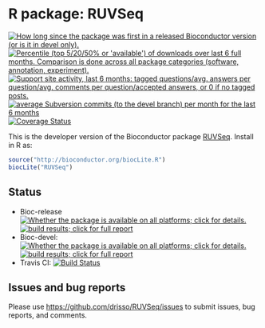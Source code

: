 # R package: RUVSeq

<a href="http://www.bioconductor.org/packages/release/bioc/html/RUVSeq.html#since"><img border="0" src="http://www.bioconductor.org/shields/years-in-bioc/RUVSeq.svg" title="How long since the package was first in a released Bioconductor version (or is it in devel only)."></a> <a href="http://bioconductor.org/packages/stats/bioc/RUVSeq.html"><img border="0" src="http://www.bioconductor.org/shields/downloads/RUVSeq.svg" title="Percentile (top 5/20/50% or 'available') of downloads over last 6 full months. Comparison is done across all package categories (software, annotation, experiment)."></a> <a href="https://support.bioconductor.org/t/RUVSeq/"><img border="0" src="http://www.bioconductor.org/shields/posts/RUVSeq.svg" title="Support site activity, last 6 months: tagged questions/avg. answers per question/avg. comments per question/accepted answers, or 0 if no tagged posts."></a> <a href="http://www.bioconductor.org/packages/release/bioc/html/RUVSeq.html#svn_source"><img border="0" src="http://www.bioconductor.org/shields/commits/bioc/RUVSeq.svg" title="average Subversion commits (to the devel branch) per month for the last 6 months"></a> [![Coverage Status](https://coveralls.io/repos/drisso/RUVSeq/badge.svg?branch=master)](https://coveralls.io/r/drisso/RUVSeq?branch=master)

This is the developer version of the Bioconductor package [RUVSeq](http://www.bioconductor.org/packages/RUVSeq). Install in R as:

```r
source("http://bioconductor.org/biocLite.R")
biocLite("RUVSeq")
```
## Status

* Bioc-release <a href="http://www.bioconductor.org/packages/release/bioc/html/RUVSeq.html#archives"><img border="0" src="http://www.bioconductor.org/shields/availability/release/RUVSeq.svg" title="Whether the package is available on all platforms; click for details."></a> <a href="http://bioconductor.org/checkResults/release/bioc-LATEST/RUVSeq/"><img border="0" src="http://www.bioconductor.org/shields/build/release/bioc/RUVSeq.svg" title="build results; click for full report"></a>
* Bioc-devel: <a href="http://www.bioconductor.org/packages/devel/bioc/html/RUVSeq.html#archives"><img border="0" src="http://www.bioconductor.org/shields/availability/devel/RUVSeq.svg" title="Whether the package is available on all platforms; click for details."></a> <a href="http://bioconductor.org/checkResults/devel/bioc-LATEST/RUVSeq/"><img border="0" src="http://www.bioconductor.org/shields/build/devel/bioc/EDASeq.svg" title="build results; click for full report"></a>
* Travis CI: [![Build Status](https://travis-ci.org/drisso/RUVSeq.svg?branch=master)](https://travis-ci.org/drisso/RUVSeq)

## Issues and bug reports

Please use https://github.com/drisso/RUVSeq/issues to submit issues, bug reports, and comments.
